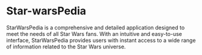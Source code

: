 # Star-warsPedia
StarWarsPedia is a comprehensive and detailed application designed to meet the needs of all Star Wars fans. With an intuitive and easy-to-use interface, StarWarsPedia provides users with instant access to a wide range of information related to the Star Wars universe.
